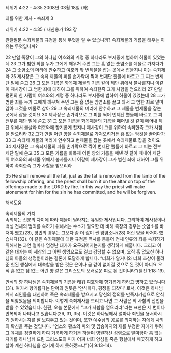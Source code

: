 레위기 4:22 - 4:35 
2008년 03월 18일 (화)

죄를 위한 제사 - 속죄제 3



레위기 4:22 - 4:35 / 새찬송가 193 장


관찰질문
속죄제물의 규정을 통해 무엇을 알 수 있습니까?
속죄제물의 기름을 태우는 이유는 무엇입니까?

22 만일 족장이 그의 하나님 여호와의 계명 중 하나라도 부지중에 범하여 허물이 있었는데 23 그가 범한 죄를 누가 그에게 깨우쳐 주면 그는 흠 없는 숫염소를 예물로 가져다가 24 그 숫염소의 머리에 안수하고 여호와 앞 번제물을 잡는 곳에서 잡을지니 이는 속죄제라 25 제사장은 그 속죄 제물의 피를 손가락에 찍어 번제단 뿔들에 바르고 그 피는 번제단 밑에 쏟고 26 그 모든 기름은 화목제 제물의 기름 같이 제단 위에서 불사를지니 이같이 제사장이 그 범한 죄에 대하여 그를 위하여 속죄한즉 그가 사함을 얻으리라 27 만일 평민의 한 사람이 여호와의 계명 중 하나라도 부지중에 범하여 허물이 있었는데 28 그가 범한 죄를 누가 그에게 깨우쳐 주면 그는 흠 없는 암염소를 끌고 와서 그 범한 죄로 말미암아 그것을 예물로 삼아 29 그 속죄제물의 머리에 안수하고 그 제물을 번제물을 잡는 곳에서 잡을 것이요 30 제사장은 손가락으로 그 피를 찍어 번제단 뿔들에 바르고 그 피 전부를 제단 밑에 쏟고 31 그 모든 기름을 화목제물의 기름을 떼어낸 것 같이 떼어내 제단 위에서 불살라 여호와께 향기롭게 할지니 제사장이 그를 위하여 속죄한즉 그가 사함을 받으리라 32 그가 만일 어린 양을 속죄제물로 가져오려거든 흠 없는 암컷을 끌어다가 33 그 속죄제 제물의 머리에 안수하고 번제물을 잡는 곳에서 속죄제물로 잡을 것이요 34 제사장은 그 속죄제물의 피를 손가락으로 찍어 번제단 뿔들에 바르고 그 피는 전부 제단 밑에 쏟고 
35 그 모든 기름을 화목제 어린 양의 기름을 떼낸 것 같이 떼내어 제단 위 여호와의 화제물 위에서 불사를지니 이같이 제사장이 그가 범한 죄에 대하여 그를 위하여 속죄한즉 그가 사함을 받으리라 

35 He shall remove all the fat, just as the fat is removed from the lamb of the fellowship offering, and the priest shall burn it on the altar on top of the offerings made to the LORD by fire. In this way the priest will make atonement for him for the sin he has committed, and he will be forgiven.

해석도움





속죄제물의 가치  
속죄제는 신분의 차이에 따라 제물이 달라지는 유일한 제사입니다. 그리하여 제사장이나 백성 전체의 범죄를 속하기 위해서는 수소가 필요한 데 비해 족장의 경우는 숫염소를 바쳐야 했고(23), 평민의 경우는 그보다 좀 더 값이 싼 암염소나(28) 어린 양을 바쳐야 했습니다(32). 이 같은 속죄제물에 대한 규정은 역사를 통틀어 전체 인류의 죄를 속죄하기 위해서는 과연 얼마나 엄청난 대가가 요구되어지는지를 생각하게 해줍니다. 그리고 이 같은 대가는 이 세상의 그 어떤 생명으로도 결코 감당할 수 없으며, 오직 흠 없으신 하나님의 아들의 생명뿐이라는 결론에 도달하게 합니다. “너희가 알거니와 너희 조상이 물려 준 헛된 행실에서 대속함을 받은 것은 은이나 금 같이 없어질 것으로 된 것이 아니요 오직 흠 없고 점 없는 어린 양 같은 그리스도의 보배로운 피로 된 것이니라”(벧전 1:18-19). 

안식의 향  하나님은 
속죄제물의 기름을 태워 여호와께 향기롭게 하라고 명하고 있습니다(31). 여기서 향기롭다는 단어의 원뜻은 ‘안식하다, 평정을 되찾다’ 로서, 이것은 하나님께서 죄인들을 대신하여 죽은 속죄제물을 받으시고 당신의 정의를 만족시키심으로 안식을 되찾았음을 의미합니다. 이렇게 속죄제사를 드리고 나면 그 사람은 죄 사함의 선언을 받을 수 있었습니다. 한편, 오늘 본문에서 “그가 사함을 얻으리라”라는 표현은 세 번이나 반복되어 나타나고 있습니다(26, 31, 35). 이것은 하나님께서 얼마나 죄인을 용서하시기 원하시는지를 잘 보여주고 있는 것이며, 또한 예수님의 공로를 의지하는 자에게 사죄의 확신을 주는 것입니다. “염소와 황소의 피와 및 암송아지의 재를 부정한 자에게 뿌려 그 육체를 정결하게 하여 거룩하게 하거든 하물며 영원하신 성령으로 말미암아 흠 없는 자기를 하나님께 드린 그리스도의 피가 어찌 너희 양심을 죽은 행실에서 깨끗하게 하고 살아 계신 하나님을 섬기게 하지 못하겠느냐”(히 9:13-14).